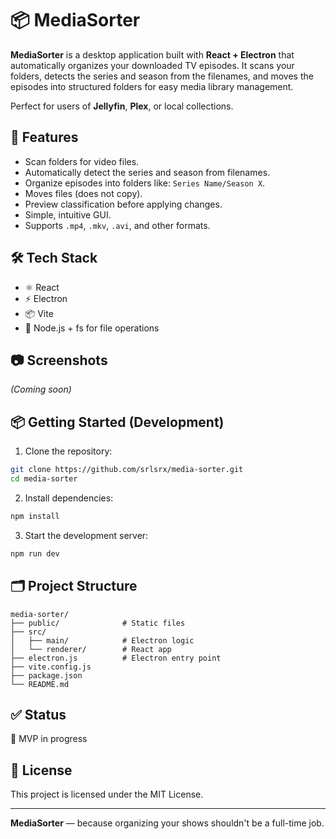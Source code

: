 # 📦 MediaSorter

**MediaSorter** is a desktop application built with **React + Electron** that automatically organizes your downloaded TV episodes. It scans your folders, detects the series and season from the filenames, and moves the episodes into structured folders for easy media library management.

Perfect for users of **Jellyfin**, **Plex**, or local collections.

## 🚀 Features

- Scan folders for video files.
- Automatically detect the series and season from filenames.
- Organize episodes into folders like: `Series Name/Season X`.
- Moves files (does not copy).
- Preview classification before applying changes.
- Simple, intuitive GUI.
- Supports `.mp4`, `.mkv`, `.avi`, and other formats.

## 🛠️ Tech Stack

- ⚛️ React
- ⚡ Electron
- 📦 Vite
- 📁 Node.js + fs for file operations

## 📷 Screenshots

_(Coming soon)_

## 📦 Getting Started (Development)

1. Clone the repository:

```bash
git clone https://github.com/srlsrx/media-sorter.git
cd media-sorter
```

2. Install dependencies:

```bash
npm install
```

3. Start the development server:

```bash
npm run dev
```

## 🗂️ Project Structure

```
media-sorter/
├── public/              # Static files
├── src/
│   ├── main/            # Electron logic
│   └── renderer/        # React app
├── electron.js          # Electron entry point
├── vite.config.js
├── package.json
└── README.md
```

## ✅ Status

🚧 MVP in progress

## 📄 License

This project is licensed under the MIT License.

---

**MediaSorter** — because organizing your shows shouldn't be a full-time job.

